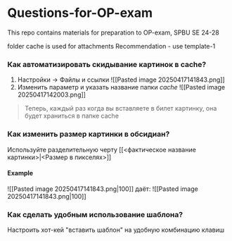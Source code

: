 # Questions-for-OP-exam
This repo contains materials for preparation to OP-exam, SPBU SE 24-28

folder cache is used for attachments
Recommendation - use template-1

### Как автоматизировать скидывание картинок в cache?
1. Настройки -> Файлы и ссылки
	![[Pasted image 20250417141843.png]]
2. Изменить параметр и указать название папки *cache*
	![[Pasted image 20250417142003.png]]

> Теперь, каждый раз когда вы вставляете в билет картинку, она будет храниться в папке cache

### Как изменить размер картинки в обсидиан?
Используйте разделительную черту \[\[<фактическое название картинки>|<Размер в пикселях>]]
#### Example
\!\[\[Pasted image 20250417141843.png|100]] даёт:
	![[Pasted image 20250417141843.png|100]]

### Как сделать удобным использование шаблона?
Настроить хот-кей "вставить шаблон" на удобную комбинацию клавиш
